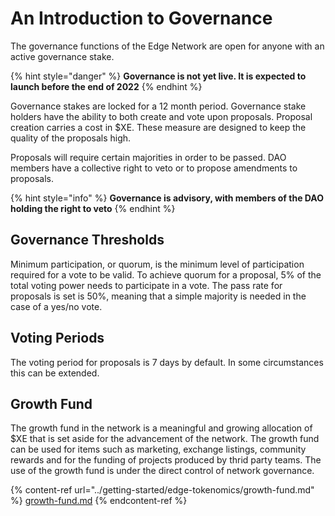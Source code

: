 # An Introduction to Governance

The governance functions of the Edge Network are open for anyone with an active governance stake.

{% hint style="danger" %}
**Governance is not yet live. It is expected to launch before the end of 2022**
{% endhint %}

Governance stakes are locked for a 12 month period. Governance stake holders have the ability to both create and vote upon proposals. Proposal creation carries a cost in $XE. These measure are designed to keep the quality of the proposals high.

Proposals will require certain majorities in order to be passed. DAO members have a collective right to veto or to propose amendments to proposals.

{% hint style="info" %}
**Governance is advisory, with members of the DAO holding the right to veto**
{% endhint %}

## Governance Thresholds

Minimum participation, or quorum, is the minimum level of participation required for a vote to be valid. To achieve quorum for a proposal, 5% of the total voting power needs to participate in a vote. The pass rate for proposals is set is 50%, meaning that a simple majority is needed in the case of a yes/no vote.

## Voting Periods

The voting period for proposals is 7 days by default. In some circumstances this can be extended.

## Growth Fund

The growth fund in the network is a meaningful and growing allocation of $XE that is set aside for the advancement of the network. The growth fund can be used for items such as marketing, exchange listings, community rewards and for the funding of projects produced by thrid party teams. The use of the growth fund is under the direct control of network governance.

{% content-ref url="../getting-started/edge-tokenomics/growth-fund.md" %}
[growth-fund.md](../getting-started/edge-tokenomics/growth-fund.md)
{% endcontent-ref %}

